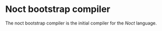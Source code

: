 # Noct bootstrap compiler

The noct bootstrap compiler is the initial compiler for the *Noct* language.